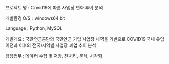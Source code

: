 프로젝트 명 : Covid19에 따른 사업장 변화 추이 분석

개발환경 O/S : windows64 bit

Language : Python, MySQL

개발개요 : 국민연금공단의 국민연금 가입 사업장 내역을 기반으로 COVID19 국내 유입 이전과 이후의 전국/지역별 사업장 폐업 추이 분석

담당업무 : 데이터 수집 및 저장, 전처리, 분석, 시각화

